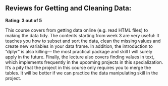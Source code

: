 ## Reviews for Getting and Cleaning Data:

**Rating: 3 out of 5**

This course covers from getting data online (e.g. read HTML files) to making the data tidy. The contents starting from week 3 are very useful: It teaches you how to subset and sort the data, clean the missing values and create new variables in your data frame. In addition, the introduction to “dplyr” is also killing— the most practical package and skill I will surely apply in the future. Finally, the lecture also covers finding values in text, which implements frequently in the upcoming projects in this specialization. It’s a pity that the project in this course only requires you to merge the tables. It will be better if we can practice the data manipulating skill in the project.
